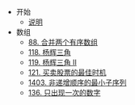 * 开始
  * [说明](README.md)
* 数组
  * [88. 合并两个有序数组](docs/array/0088.merge-sorted-array.md)
  * [118. 杨辉三角](docs/array/0118.pascals-triangle.md)
  * [119. 杨辉三角 II](docs/array/0119.pascals-triangle-ii.md)
  * [121. 买卖股票的最佳时机](docs/array/0121.best-time-to-buy-and-sell-stock.md)
  * [1403. 非递增顺序的最小子序列](docs/array/1403.minimum-subsequence-in-non-increasing-order.md)
  * [136. 只出现一次的数字](docs/array/136.single-number.md)